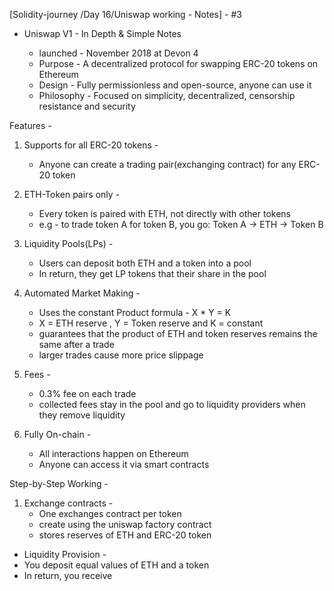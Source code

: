
[Solidity-journey /Day 16/Uniswap working - Notes] -  #3

- Uniswap V1  - In Depth & Simple Notes

    - launched - November 2018 at Devon 4 
    - Purpose - A decentralized protocol for swapping ERC-20 tokens on Ethereum 
    - Design - Fully permissionless and open-source, anyone can use it
    - Philosophy - Focused on simplicity, decentralized, censorship resistance and security 


Features - 
1. Supports for all ERC-20 tokens - 
    - Anyone can create a trading pair(exchanging contract) for any ERC-20 token 

2. ETH-Token pairs only - 
    - Every token is paired with ETH, not directly with other tokens 
    - e.g - to trade token A for token B, you go: Token A -> ETH -> Token B

3. Liquidity Pools(LPs) - 
    - Users can deposit both ETH and a token into a pool 
    - In return, they get LP tokens that their share in the pool 

4. Automated Market Making - 
    - Uses the constant Product formula - X * Y = K 
    - X = ETH reserve , Y = Token reserve and K = constant 
    - guarantees that the product of ETH and token reserves remains the same after a trade 
    - larger trades cause more price slippage 

5. Fees - 
    - 0.3% fee on each trade 
    - collected fees stay in the pool and go to liquidity providers when they remove liquidity

6. Fully On-chain - 
    - All interactions happen on Ethereum 
    - Anyone can access it via smart contracts


Step-by-Step Working - 

1. Exchange contracts - 
    -  One exchanges contract per token
    - create using the uniswap factory contract 
    - stores reserves of ETH and ERC-20 token 

- Liquidity Provision - 
- You deposit equal values of ETH and a token 
- In return, you receive 
